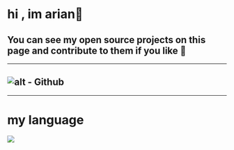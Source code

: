# hi , im arian👋
## You can see my open source projects on this page and contribute to them if you like 🤗
---
![alt - Github](https://img.shields.io/badge/Current%20project-abros-blue)
---
---
# my language 
<a href="https://github.com/Arianseyedmomen">
<img align="center" src="https://github-readme-stats.vercel.app/api/top-langs/?username=Arianseyedmomen" />
<a href=&quothttps://github.com/ghost1372&quot>
<!-- <img align="center" src="https://github-readme-stats.vercel.app/api?username=Arianseyedmomen&show_icons=true&count_private=true&include_all_commits=true" /></a> -->
